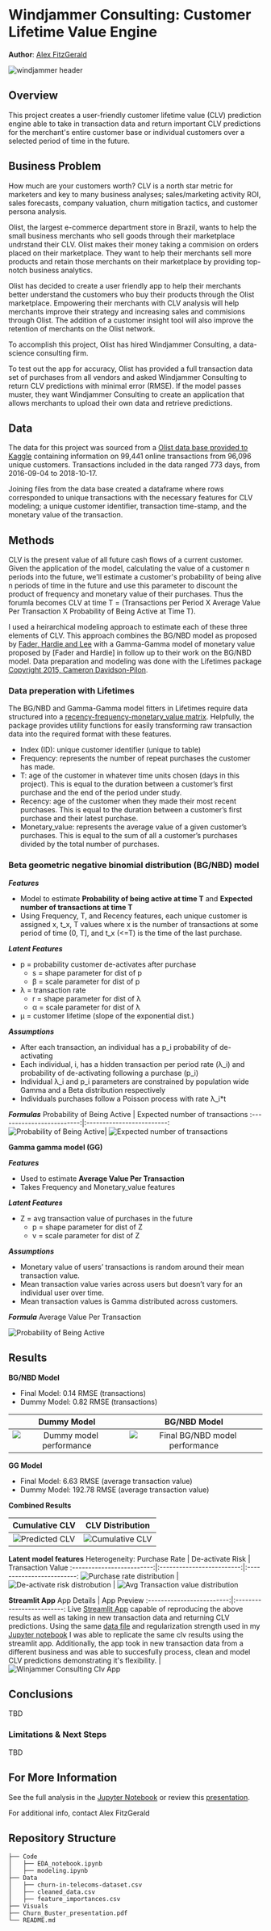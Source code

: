 # Windjammer Consulting: Customer Lifetime Value Engine

**Author**: [Alex FitzGerald](https://www.linkedin.com/in/alex-fitzgerald-0734076a/)

![windjammer header](visuals/windjammer_logo.jpg)

## Overview
This project creates a user-friendly customer lifetime value (CLV) prediction engine able to take in transaction data and return important CLV predictions for the merchant's entire customer base or individual customers over a selected period of time in the future.

## Business Problem
How much are your customers worth? CLV is a north star metric for marketers and key to many business analyses; sales/marketing activity ROI, sales forecasts, company valuation, churn mitigation tactics, and customer persona analysis. 

Olist, the largest e-commerce department store in Brazil, wants to help the small business merchants who sell goods through their marketplace undrstand their CLV. Olist makes their money taking a commision on orders placed on their marketplace. They want to help their merchants sell more products and retain those merchants on their marketplace by providing top-notch business analytics.

Olist has decided to create a user friendly app to help their merchants better understand the customers who buy their products through the Olist marketplace. Empowering their merchants with CLV analysis will help merchants improve their strategy and increasing sales and commisions through Olist. The addition of a customer insight tool will also improve the retention of merchants on the Olist network. 

To accomplish this project, Olist has hired Windjammer Consulting, a data-science consulting firm.

To test out the app for accuracy, Olist has provided a full transaction data set of purchases from all vendors and asked Windjammer Consulting to return CLV predictions with minimal error (RMSE).
If the model passes muster, they want Windjammer Consulting to create an application that allows merchants to upload their own data and retrieve predictions.

## Data

The data for this project was sourced from a [Olist data base provided to Kaggle](https://www.kaggle.com/datasets/olistbr/brazilian-ecommerce) containing information on 99,441 online transactions from 96,096 unique customers. Transactions included in the data ranged 773 days, from 2016-09-04 to 2018-10-17.

Joining files from the data base created a dataframe where rows corresponded to unique transactions with the necessary features for CLV modeling; a unique customer identifier, transaction time-stamp, and the monetary value of the transaction.


## Methods
CLV is the present value of all future cash flows of a current customer. Given the application of the model, calculating the value of a customer n periods into the future, we'll estimate a customer's probability of being alive n periods of time in the future and use this parameter to discount the product of frequency and monetary value of their purchases. Thus the forumla becomes CLV at time T = (Transactions per Period X Average Value Per Transaction X Probability of Being Active at Time T).

I used a heirarchical modeling approach to estimate each of these three elements of CLV. This approach combines the BG/NBD model as proposed by [Fader, Hardie and Lee](http://www.brucehardie.com/papers/bgnbd_2004-04-20.pdf) with a Gamma-Gamma model of monetary value proposed by [Fader and Hardie] in follow up to their work on the BG/NBD model. Data preparation and modeling was done with the Lifetimes package [Copyright 2015, Cameron Davidson-Pilon](https://lifetimes.readthedocs.io/en/latest/). 

### Data preperation with Lifetimes
The BG/NBD and Gamma-Gamma model fitters in Lifetimes require data structured into a [recency-frequency-monetary_value matrix](https://lifetimes.readthedocs.io/en/latest/Quickstart.html#the-shape-of-your-data). Helpfully, the package provides utility functions for easily transforming raw transaction data into the required format with these features.
- Index (ID): unique customer identifier (unique to table)
- Frequency: represents the number of repeat purchases the customer has made.
- T: age of the customer in whatever time units chosen (days in this project). This is equal to the duration between a customer’s first purchase and the end of the period under study.
- Recency: age of the customer when they made their most recent purchases. This is equal to the duration between a customer’s first purchase and their latest purchase.
- Monetary_value: represents the average value of a given customer’s purchases. This is equal to the sum of all a customer’s purchases divided by the total number of purchases.

###  Beta geometric negative binomial distribution (BG/NBD) model

***Features***
- Model to estimate **Probability of being active at time T** and **Expected number of transactions at time T**
- Using Frequency, T, and Recency features, each unique customer is assigned x, t_x, T values where x is the number of transactions at some period of time (0, T], and t_x (<=T) is the time of the last purchase.

***Latent Features***
- p = probability customer de-activates after purchase
  - s = shape parameter for dist of p
  - β =  scale parameter for dist of p 
- λ = transaction rate
  - r = shape parameter for dist of λ
  - α = scale parameter for dist of λ
- μ = customer lifetime (slope of the exponential dist.)

***Assumptions***
- After each transaction, an individual has a p_i probability of de-activating
- Each individual, i, has a hidden transaction per period rate (λ_i) and probability of de-activating following a purchase (p_i)
- Individual λ_i and p_i parameters are constrained by population wide Gamma and a Beta distribution respectively
- Individuals purchases follow a Poisson process with rate λ_i*t

***Formulas***
Probability of Being Active |  Expected number of transactions
:-------------------------:|:-------------------------:
![Probability of Being Active](https://miro.medium.com/max/1400/0*XVWT9RgmE2AbrJrt)|  ![Expected number of transactions](https://miro.medium.com/max/1388/0*ZMHKxRDAocOn_cSp)

**Gamma gamma model (GG)**

***Features***
- Used to estimate **Average Value Per Transaction**
- Takes Frequency and Monetary_value features

***Latent Features***
- Z = avg transaction value of purchases in the future
  - p = shape parameter for dist of Z
  - v = scale parameter for dist of Z

***Assumptions***
- Monetary value of users’ transactions is random around their mean transaction value.
- Mean transaction value varies across users but doesn’t vary for an individual user over time.
- Mean transaction values is Gamma distributed across customers.

***Formula***
Average Value Per Transaction

![Probability of Being Active](https://miro.medium.com/max/1400/0*WUSvMTpSgGFq-lA2)

## Results
**BG/NBD Model** 
- Final Model: 0.14 RMSE (transactions)
- Dummy Model: 0.82 RMSE (transactions)

Dummy Model             |  BG/NBD Model
:-------------------------:|:-------------------------:
![Dummy model performance](visuals/dummy_model_performance_repeat_purchasers.png)  |  ![Final BG/NBD model performance](visuals/final_bgf_model_performance.png)


**GG Model**
- Final Model: 6.63 RMSE (average transaction value)
- Dummy Model: 192.78 RMSE (average transaction value)

**Combined Results**

Cumulative CLV             |  CLV Distribution
:-------------------------:|:-------------------------:
![Predicted CLV ](visuals/cumulative_clv_future.png)  |  ![Cumulative CLV ](visuals/dist_of_clv_in_next_12months.png)

**Latent model features**
Heterogeneity: Purchase Rate              |  De-activate Risk |  Transaction Value
:-------------------------:|:-------------------------:|:-------------------------:
![Purchase rate distribution](visuals/gamma_purchase_rate_dist.png)  |  ![De-activate risk distrobution](visuals/beta_deactivate_risk_dist.png) |  ![Avg Transaction value distribution](visuals/avg_transaction_value_dist.png)

**Streamlit App**
App Details             |  App Preview
:-------------------------:|:-------------------------:
Live [Streamlit App](https://zander1268-custorama-streamlitwindjammer-clv-engine-jlp5js.streamlitapp.com/) capable of reproducing the above results as well as taking in new transaction data and returning CLV predictions. Using the same [data file](data/lifetimes_object_df.csv) and regularization strength used in my [Jupyter notebook](final_bg_nbd_modeling.ipynb) I was able to replicate the same clv results using the streamlit app. Additionally, the app took in new transaction data from a different business and was able to succesfully process, clean and model CLV predictions demonstrating it's flexibility. |  ![Winjammer Consulting Clv App ](visuals/windjammer_consulting_clv_app.png)


## Conclusions
TBD

### Limitations & Next Steps

TBD

 
## For More Information

See the full analysis in the [Jupyter Notebook](./Code/modeling.ipynb) or review this [presentation](./Churn_Buster_presentation.pdf).

For additional info, contact Alex FitzGerald

## Repository Structure

```
├── Code
│   ├── EDA_notebook.ipynb
│   ├── modeling.ipynb
├── Data
│   ├── churn-in-telecoms-dataset.csv
│   ├── cleaned_data.csv
│   ├── feature_importances.csv
├── Visuals
├── Churn_Buster_presentation.pdf
└── README.md
```
